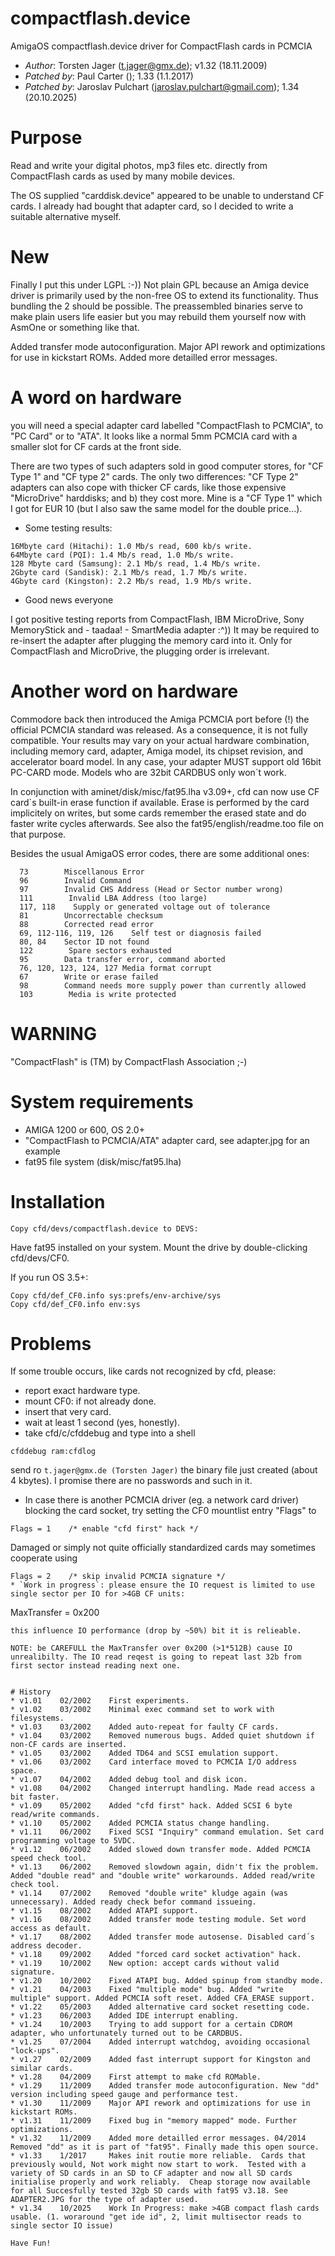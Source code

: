 # compactflash.device
AmigaOS compactflash.device driver for CompactFlash cards in PCMCIA 

* *Author*: Torsten Jager (t.jager@gmx.de); v1.32 (18.11.2009)
* *Patched by*:  Paul Carter (); 1.33 (1.1.2017)
* *Patched by*:  Jaroslav Pulchart (jaroslav.pulchart@gmail.com); 1.34 (20.10.2025)

# Purpose

Read and write your digital photos, mp3 files etc. directly from CompactFlash cards as used by many mobile devices.

The OS supplied "carddisk.device" appeared to be unable to understand CF cards. I already had bought that adapter card, so I decided to write a suitable alternative myself.

# New

Finally I put this under LGPL :-)) Not plain GPL because an Amiga device driver is primarily used by the non-free OS to extend its functionality. Thus bundling the 2
should be possible. The preassembled binaries serve to make plain users life easier but you may rebuild them yourself now with AsmOne or something like that.

Added transfer mode autoconfiguration. Major API rework and optimizations for use in kickstart ROMs. Added more detailled error messages.

# A word on hardware

you will need a special adapter card labelled "CompactFlash to PCMCIA", to "PC Card" or to "ATA". It looks like a normal 5mm PCMCIA card with a smaller slot for CF cards at the front side.

There are two types of such adapters sold in good computer stores, for "CF Type 1" and "CF type 2" cards. The only two differences: "CF Type 2" adapters can also cope with thicker CF cards, like those expensive "MicroDrive"
harddisks; and b) they cost more. Mine is a "CF Type 1" which I got for EUR 10 (but I also saw the same model for the double price...).

* Some testing results:
```
16Mbyte card (Hitachi): 1.0 Mb/s read, 600 kb/s write.
64Mbyte card (PQI): 1.4 Mb/s read, 1.0 Mb/s write.
128 Mbyte card (Samsung): 2.1 Mb/s read, 1.4 Mb/s write.
2Gbyte card (Sandisk): 2.1 Mb/s read, 1.7 Mb/s write.
4Gbyte card (Kingston): 2.2 Mb/s read, 1.9 Mb/s write.
```

* Good news everyone

I got positive testing reports from CompactFlash, IBM MicroDrive, Sony MemoryStick and - taadaa! - SmartMedia adapter :^)) It may be required to re-insert the adapter after plugging the
memory card into it. Only for CompactFlash and MicroDrive, the plugging order is irrelevant.


# Another word on hardware

Commodore back then introduced the Amiga PCMCIA port before (!) the official PCMCIA standard was released. As a consequence, it is not fully compatible. Your results may vary on your actual hardware combination, including memory card, adapter, Amiga model, its chipset revision, and accelerator board model. In any case, your adapter MUST support old 16bit PC-CARD mode. Models who are 32bit CARDBUS only won`t work.

In conjunction with aminet/disk/misc/fat95.lha v3.09+, cfd can now use CF card`s built-in erase function if available. Erase is performed by the card implicitely on writes, but some cards remember the erased state and do faster write cycles afterwards. See also the fat95/english/readme.too file on that purpose.

Besides the usual AmigaOS error codes, there are some additional ones:
```
  73        Miscellanous Error
  96        Invalid Command
  97        Invalid CHS Address (Head or Sector number wrong)
  111        Invalid LBA Address (too large)
  117, 118    Supply or generated voltage out of tolerance
  81        Uncorrectable checksum
  88        Corrected read error
  69, 112-116, 119, 126    Self test or diagnosis failed
  80, 84    Sector ID not found
  122        Spare sectors exhausted
  95        Data transfer error, command aborted
  76, 120, 123, 124, 127 Media format corrupt
  67        Write or erase failed
  98        Command needs more supply power than currently allowed
  103        Media is write protected
```

# WARNING

"CompactFlash" is (TM) by CompactFlash Association ;-)


# System requirements

* AMIGA 1200 or 600, OS 2.0+
* "CompactFlash to PCMCIA/ATA" adapter card, see adapter.jpg for an example
* fat95 file system (disk/misc/fat95.lha)

# Installation
```
Copy cfd/devs/compactflash.device to DEVS:
```
Have fat95 installed on your system. Mount the drive by double-clicking cfd/devs/CF0.

If you run OS 3.5+: 
```
Copy cfd/def_CF0.info sys:prefs/env-archive/sys
Copy cfd/def_CF0.info env:sys
```

# Problems

If some trouble occurs, like cards not recognized by cfd, please:
* report exact hardware type.
* mount CF0: if not already done.
* insert that very card.
* wait at least 1 second (yes, honestly).
* take cfd/c/cfddebug and type into a shell
```
cfddebug ram:cfdlog
```
send ro `t.jager@gmx.de (Torsten Jager)` the binary file just created (about 4 kbytes). I promise there are no passwords and such in it.
* In case there is another PCMCIA driver (eg. a network card driver) blocking the card socket, try setting the CF0 mountlist entry "Flags" to
```
Flags = 1    /* enable "cfd first" hack */
```
Damaged or simply not quite officially standardized cards may sometimes cooperate using
```
Flags = 2    /* skip invalid PCMCIA signature */
* `Work in progress`: please ensure the IO request is limited to use single sector per IO for >4GB CF units:
```
MaxTransfer = 0x200
```
this influence IO performance (drop by ~50%) bit it is relieable.

NOTE: be CAREFULL the MaxTransfer over 0x200 (>1*512B) cause IO unrealibilty. The IO read reqest is going to repeat last 32b from first sector instead reading next one.


# History
* v1.01    02/2002    First experiments.
* v1.02    03/2002    Minimal exec command set to work with filesystems.
* v1.03    03/2002    Added auto-repeat for faulty CF cards. 
* v1.04    03/2002    Removed numerous bugs. Added quiet shutdown if non-CF cards are inserted.
* v1.05    03/2002    Added TD64 and SCSI emulation support.
* v1.06    03/2002    Card interface moved to PCMCIA I/O address space.
* v1.07    04/2002    Added debug tool and disk icon.
* v1.08    04/2002    Changed interrupt handling. Made read access a bit faster.
* v1.09    05/2002    Added "cfd first" hack. Added SCSI 6 byte read/write commands.
* v1.10    05/2002    Added PCMCIA status change handling.
* v1.11    06/2002    Fixed SCSI "Inquiry" command emulation. Set card programming voltage to 5VDC.
* v1.12    06/2002    Added slowed down transfer mode. Added PCMCIA speed check tool.
* v1.13    06/2002    Removed slowdown again, didn't fix the problem. Added "double read" and "double write" workarounds. Added read/write check tool.
* v1.14    07/2002    Removed "double write" kludge again (was unnecessary). Added ready check befor command issueing.
* v1.15    08/2002    Added ATAPI support.
* v1.16    08/2002    Added transfer mode testing module. Set word access as default.
* v1.17    08/2002    Added transfer mode autosense. Disabled card´s address decoder.
* v1.18    09/2002    Added "forced card socket activation" hack.
* v1.19    10/2002    New option: accept cards without valid signature.
* v1.20    10/2002    Fixed ATAPI bug. Added spinup from standby mode.
* v1.21    04/2003    Fixed "multiple mode" bug. Added "write multiple" support. Added PCMCIA soft reset. Added CFA_ERASE support.
* v1.22    05/2003    Added alternative card socket resetting code.
* v1.23    06/2003    Added IDE interrupt enabling.
* v1.24    10/2003    Trying to add support for a certain CDROM adapter, who unfortunately turned out to be CARDBUS.
* v1.25    07/2004    Added interrupt watchdog, avoiding occasional "lock-ups".
* v1.27    02/2009    Added fast interrupt support for Kingston and similar cards.
* v1.28    04/2009    First attempt to make cfd ROMable.
* v1.29    11/2009    Added transfer mode autoconfiguration. New "dd" version including speed gauge and performance test.
* v1.30    11/2009    Major API rework and optimizations for use in kickstart ROMs.
* v1.31    11/2009    Fixed bug in "memory mapped" mode. Further optimizations.
* v1.32    11/2009    Added more detailled error messages. 04/2014    Removed "dd" as it is part of "fat95". Finally made this open source.
* v1.33    1/2017     Makes init routie more reliable.  Cards that previously would, Not work might now start to work.  Tested with a variety of SD cards in an SD to CF adapter and now all SD cards initialise properly and work reliably.  Cheap storage now available for all Succesfully tested 32gb SD cards with fat95 v3.18. See ADAPTER2.JPG for the type of adapter used.
* v1.34    10/2025    Work In Progress: make >4GB compact flash cards usable. (1. woraround "get ide id", 2, limit multisector reads to single sector IO issue)

Have Fun!
